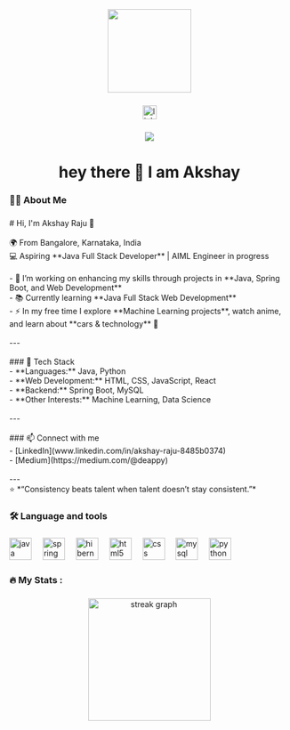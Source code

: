 <div align="center">
  <img height="150" src="https://user-images.githubusercontent.com/74038190/213911110-aedbef38-a29f-4b6b-a65c-11608b4f75a5.gif"  />
</div>

###

<div align="center">
  <img src="https://img.shields.io/static/v1?message=LinkedIn&logo=linkedin&label=&color=0077B5&logoColor=white&labelColor=&style=for-the-badge" height="25" alt="linkedin logo"  />
  
</div>

###

<div align="center">
  <img src="https://visitor-badge.laobi.icu/badge?page_id=deappy.deappy&"  />
</div>

###

<h1 align="center">hey there 👋 I am Akshay</h1>

###

<h3 align="left">👩‍💻  About Me</h3>

###

<p align="left"># Hi, I'm Akshay Raju 👋  <br><br>🌍 From Bangalore, Karnataka, India  <br>💻 Aspiring **Java Full Stack Developer** | AIML Engineer in progress  <br><br>- 🔭 I’m working on enhancing my skills through projects in **Java, Spring Boot, and Web Development**  <br>- 📚 Currently learning **Java Full Stack Web Development** <br>- ⚡ In my free time I explore **Machine Learning projects**, watch anime, and learn about **cars & technology** 🚗  <br><br>---<br><br>
### 🚀 Tech Stack  <br>- **Languages:** Java, Python<br>- **Web Development:** HTML, CSS, JavaScript, React  <br>- **Backend:** Spring Boot, MySQL  <br>- **Other Interests:** Machine Learning, Data Science  <br><br>---<br><br>
### 📫 Connect with me  <br>- [LinkedIn](www.linkedin.com/in/akshay-raju-8485b0374)  <br>- [Medium](https://medium.com/@deappy)  <br><br>---<br>⭐️ *“Consistency beats talent when talent doesn’t stay consistent.”*</p>

###

<h3 align="left">🛠 Language and tools</h3>

###

<div align="left">
  <img src="https://cdn.jsdelivr.net/gh/devicons/devicon/icons/java/java-original.svg" height="40" alt="java logo"  />
  <img width="12" />
  <img src="https://cdn.jsdelivr.net/gh/devicons/devicon/icons/spring/spring-original.svg" height="40" alt="spring logo"  />
  <img width="12" />
  <img src="https://cdn.simpleicons.org/hibernate/59666C" height="40" alt="hibernate logo"  />
  <img width="12" />
  <img src="https://skillicons.dev/icons?i=html" height="40" alt="html5 logo"  />
  <img width="12" />
  <img src="https://skillicons.dev/icons?i=css" height="40" alt="css logo"  />
  <img width="12" />
  <img src="https://skillicons.dev/icons?i=mysql" height="40" alt="mysql logo"  />
  <img width="12" />
  <img src="https://skillicons.dev/icons?i=py" height="40" alt="python logo"  />
</div>

###

<h3 align="left">🔥   My Stats :</h3>

###

<div align="center">
  <img src="https://streak-stats.demolab.com?user=deappy&locale=en&mode=daily&theme=dark&hide_border=false&border_radius=5&order=3" height="220" alt="streak graph"  />
</div>

###
